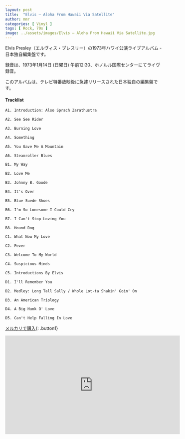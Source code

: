 ```yaml
---
layout: post
title:  "Elvis – Aloha From Hawaii Via Satellite"
author: mmr
categories: [ Vinyl ]
tags: [ Rock, 70s ]
image: ../assets/images/Elvis – Aloha From Hawaii Via Satellite.jpg
---
```


Elvis Presley（エルヴィス・プレスリー）の1973年ハワイ公演ライブアルバム - 日本独自編集盤です。

録音は、1973年1月14日 (日曜日) 午前12:30、ホノルル国際センターにてライヴ録音。

このアルバムは、テレビ特番放映後に急遽リリースされた日本独自の編集盤です。

#### Tracklist
```md
A1. Introduction: Also Sprach Zarathustra

A2. See See Rider

A3. Burning Love

A4. Something

A5. You Gave Me A Mountain

A6. Steamroller Blues

B1. My Way

B2. Love Me

B3. Johnny B. Goode

B4. It's Over

B5. Blue Suede Shoes

B6. I'm So Lonesome I Could Cry

B7. I Can't Stop Loving You

B8. Hound Dog

C1. What Now My Love

C2. Fever

C3. Welcome To My World

C4. Suspicious Minds

C5. Introductions By Elvis

D1. I'll Remember You

D2. Medley: Long Tall Sally / Whole Lot-ta Shakin' Goin' On

D3. An American Triology

D4. A Big Hunk O' Love

D5. Can't Help Falling In Love
```

[メルカリで購入](https://jp.mercari.com/item/m26998964951?afid=6142608987){: .button1}


<iframe width="560" height="315" src="https://www.youtube.com/embed/zLmsZC45-m8?si=xnSoGTdKOwBH-JLi" title="YouTube video player" frameborder="0" allow="accelerometer; autoplay; clipboard-write; encrypted-media; gyroscope; picture-in-picture; web-share" referrerpolicy="strict-origin-when-cross-origin" allowfullscreen></iframe>